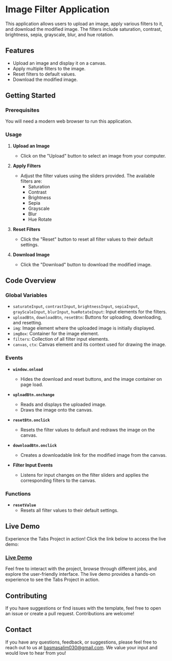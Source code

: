 # Image Filter Application

This application allows users to upload an image, apply various filters to it, and download the modified image. The filters include saturation, contrast, brightness, sepia, grayscale, blur, and hue rotation.

## Features

- Upload an image and display it on a canvas.
- Apply multiple filters to the image.
- Reset filters to default values.
- Download the modified image.

## Getting Started

### Prerequisites

You will need a modern web browser to run this application.

### Usage

1. **Upload an Image**
   - Click on the "Upload" button to select an image from your computer.
   
2. **Apply Filters**
   - Adjust the filter values using the sliders provided. The available filters are:
     - Saturation
     - Contrast
     - Brightness
     - Sepia
     - Grayscale
     - Blur
     - Hue Rotate

3. **Reset Filters**
   - Click the "Reset" button to reset all filter values to their default settings.

4. **Download Image**
   - Click the "Download" button to download the modified image.

## Code Overview

### Global Variables

- `saturateInput`, `contrastInput`, `brightnessInput`, `sepiaInput`, `grayScaleInput`, `blurInput`, `hueRotateInput`: Input elements for the filters.
- `uploadBtn`, `downloadBtn`, `resetBtn`: Buttons for uploading, downloading, and resetting.
- `img`: Image element where the uploaded image is initially displayed.
- `imgBox`: Container for the image element.
- `filters`: Collection of all filter input elements.
- `canvas`, `ctx`: Canvas element and its context used for drawing the image.

### Events

- **`window.onload`**
  - Hides the download and reset buttons, and the image container on page load.
  
- **`uploadBtn.onchange`**
  - Reads and displays the uploaded image.
  - Draws the image onto the canvas.

- **`resetBtn.onclick`**
  - Resets the filter values to default and redraws the image on the canvas.

- **`downloadBtn.onclick`**
  - Creates a downloadable link for the modified image from the canvas.

- **Filter Input Events**
  - Listens for input changes on the filter sliders and applies the corresponding filters to the canvas.

### Functions

- **`resetValue`**
  - Resets all filter values to their default settings.
## Live Demo

Experience the Tabs Project in action! Click the link below to access the live demo:

### [Live Demo](https://basmasalim.github.io/ImageEditor/)

Feel free to interact with the project, browse through different jobs, and explore the user-friendly interface. The live demo provides a hands-on experience to see the Tabs Project in action.

## Contributing
If you have suggestions or find issues with the template, feel free to open an issue or create a pull request. Contributions are welcome!

## Contact
If you have any questions, feedback, or suggestions, please feel free to reach out to us at [basmasalim030@gmail.com](mailto:basmasalim030@gmail.com). We value your input and would love to hear from you!
